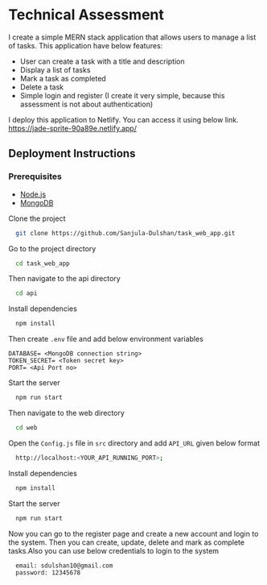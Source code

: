 # Technical Assessment

I create a simple MERN stack application that allows users to manage a list of tasks. This application have below features:

- User can create a task with a title and description
- Display a list of tasks
- Mark a task as completed
- Delete a task
- Simple login and register (I create it very simple, because this assessment is not about authentication)

I deploy this application to Netlify. You can access it using below link.
https://jade-sprite-90a89e.netlify.app/

## Deployment Instructions

### Prerequisites

- [Node.js](https://nodejs.org/)
- [MongoDB](https://www.mongodb.com/)

Clone the project

```bash
  git clone https://github.com/Sanjula-Dulshan/task_web_app.git
```

Go to the project directory

```bash
  cd task_web_app
```

Then navigate to the api directory

```bash
  cd api
```

Install dependencies

```bash
  npm install
```

Then create `.env` file and add below environment variables

```
DATABASE= <MongoDB connection string>
TOKEN_SECRET= <Token secret key>
PORT= <Api Port no>
```

Start the server

```bash
  npm run start
```

Then navigate to the web directory

```bash
  cd web
```

Open the `Config.js` file in `src` directory and add `API_URL` given below format

```bash
  http://localhost:<YOUR_API_RUNNING_PORT>;
```

Install dependencies

```bash
  npm install
```

Start the server

```bash
  npm run start
```

Now you can go to the register page and create a new account and login to the system. Then you can create, update, delete and mark as complete tasks.Also you can use below credentials to login to the system

```bash
  email: sdulshan10@gmail.com
  password: 12345678
```
